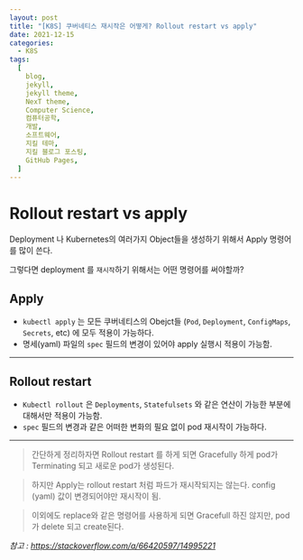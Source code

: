 ```yaml
---
layout: post
title: "[K8S] 쿠버네티스 재시작은 어떻게? Rollout restart vs apply"
date: 2021-12-15
categories:
  - K8S
tags:
  [
    blog,
    jekyll,
    jekyll theme,
    NexT theme,
    Computer Science,
    컴퓨터공학,
    개발,
    소프트웨어,
    지킬 테마,
    지킬 블로그 포스팅,
    GitHub Pages,
  ]
---
```


# Rollout restart vs apply

Deployment 나 Kubernetes의 여러가지 Object들을 생성하기 위해서 Apply 명령어를 많이 쓴다.

그렇다면 deployment 를 `재시작`하기 위해서는 어떤 명령어를 써야할까?

## Apply

- `kubectl apply` 는 모든 쿠버네티스의 Obejct들 (`Pod`, `Deployment`, `ConfigMaps`, `Secrets`, etc) 에 모두 적용이 가능하다.
- 명세(yaml) 파일의 `spec` 필드의 변경이 있어야 apply 실행시 적용이 가능함.

---

## Rollout restart

- `Kubectl rollout` 은 `Deployments`, `Statefulsets` 와 같은 연산이 가능한 부분에 대해서만 적용이 가능함.
- `spec` 필드의 변경과 같은 어떠한 변화의 필요 없이 pod 재시작이 가능하다.

---

> 간단하게 정리하자면 Rollout restart 를 하게 되면 Gracefully 하게 pod가 Terminating 되고 새로운 pod가 생성된다.

> 하지만 Apply는 rollout restart 처럼 파드가 재시작되지는 않는다. config (yaml) 값이 변경되어야만 재시작이 됨.

> 이외에도 replace와 같은 명령어를 사용하게 되면 Gracefull 하진 않지만, pod가 delete 되고 create된다.

_참고 : https://stackoverflow.com/a/66420597/14995221_
